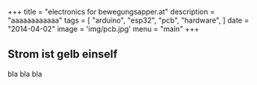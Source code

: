 +++
title = "electronics for bewegungsapper.at"
description = "aaaaaaaaaaaa"
tags = [
    "arduino",
    "esp32",
    "pcb",
    "hardware",
]
date = "2014-04-02"
image = 'img/pcb.jpg'
menu = "main"
+++

## Strom ist gelb einself

bla bla bla